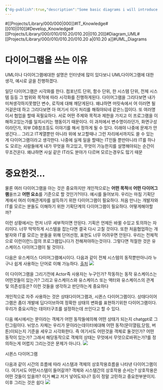 ```yaml
---
{"dg-publish":true,"description":"Some basic diagrams i will introduce. state machine diagram and seqeusence digram etc... it will become more and more after i learn diagrams","title":"UML다이어그램 쓰는 이유 및 고찰","permalink":"/projects/library/000/010/010-20/010-20-a/","dgPassFrontmatter":true,"noteIcon":"0","created":"2024-07-08T18:47:26.804+09:00","updated":"2024-11-12T14:49:11.927+09:00"}
---
```


#[[Projects/Library/000/000\|000]]#IT_Knowledge#[[010\|010]]#Develop_Knowledge#[[Projects/Library/000/010/010.20/010.20\|010.20]]#Diagram_UML#[[Projects/Library/000/010/010.20/010.20 a\|010.20 a]]#UML_Diagrams

# 다이어그램을 쓰는 이유
UML이나 다이어그램에대한 설명은 인터넷에 많이 있다보니 UML다이어그램에 대한 생각, 예시로 글을 진행하겠다.

일단 다이어그램은 시각화를 한다. 컴포넌트 단위, 함수 단위, 한 시스템 단위, 전체 시스템 등등 그 범위와 목적에 따라 시각화를 진행하게된다. 다이어그램을 그리다보면 내가 미쳐생각하지못했던 변수, 로직에 대해 깨닫게된다. 왜냐하면 머릿속에서 어 이러면 될거겉은데 하고 그리다보면 아 여기서 이거 처리를 해줘야되네 같은느낌이다.
또 여러명이서 협업을 할때 꼭필요하다. 서로 어떤 주제와 목적과 제한을 가지고 이 프로그램을 이해하고있는가를 일치시키는 행동이기 때문이다. 이 과저에서 변수명이라던가, 화면구성이라던가, 외부  DB참조등도 이야기를 해서 정하게 될 수 있다. 이래야 나중에 문제가 안 생긴다... 그리고 IT계열뿐만 아니라 위에 보고할때나 그런 자리에서까지도 쓸 수 있는 게 다이어그램이라고 생각한다. 나중에 실제 일을 할때는 IT인들 뿐만아니라 IT를 하나도 모르는 사람들에게 내가 무엇을 하고있고, 무엇이 가능한지를 설명해야되는 순간이 무조건온다. 왜냐하면 사실 같은 IT라도 분야가 다르며 모르는경우도 많기 때문

# 중요한것...
물론 여러 다이어그램을 아는 것은 중요하지만 개인적으로는 **어떤 목적**에 **어떤 다이어그램**을쓰고 **어떤 요소**를 기준으로 할 것인가?이다.
예시를 들어보자. 우리는 마침 기획단계에서 여러 이해관게자를 설득하기 위한 다이어그램이 필요하다. 처음 만나는 개발자와 IT를 모르는 분들도 이해하기 위한 기획단계의 다이어그램이 필요하다. 어떻게해야할까?

이런 상황에서는 먼저 너무 세부적이면 안된다. 기획은 언제든 바뀔 수있고 토의하는 자리이다. 너무 딱딱하게 시스템을 잡는다면 결국 다시 고칠 것이다. 또한 처음협업하는 개발자와 IT를 모르는 분들을 위해 단어선정, 표현도 너무 어려우면 안된다. 우리는 전체적으로 이런이런느낌의 프로그램입니다가 전해져야하는것이다.
그렇다면 적절한 것은 유스케이스 다이어그램이 될 것이다.

다음은 유스케이스 다이어그램예시이다.
다음과 같이 전체 시스템의 동작뿐만아니라 누구나 쉽게 사용하는 단어로 이해 가능하다.
[출처](https://velog.io/@seolang2/UML-%EB%B0%B0%EC%9B%8C%EB%B3%B4%EA%B8%B0-%EC%8B%9C%EB%A6%AC%EC%A6%88-3-%EC%9C%A0%EC%8A%A4%EC%BC%80%EC%9D%B4%EC%8A%A4-%EB%8B%A4%EC%9D%B4%EC%96%B4%EA%B7%B8%EB%9E%A8)
![](https://i.imgur.com/jq8rXch.png)



이 다이어그램을 그리기전에 Actor즉 사용자는 누구인가? 작동하는 동작 유스케이스는 어떤것들이 있는가? 그리고 유스케이스와 유스케이스 또는 액터와 유스케이스의 관계 및 의존성등은? 이런 것들을 생각하고 판단하는게 중요하다



개인적으로 자주 사용하는 것은 상태다이어그램과, 시퀸스 다이어그램이다.
상태다이어그램은 좀더 개발에 딥다이브하여 정확한 상태의 변화를 표현하기위한 다이어그램이다. 우리가 중요시하는 데이터구조를 설정하는데 쓰인다고 할 수 있다.

다음 예시에서는 문이라는 객체가 어떤 동작들에의해 어떤 상태가 되는지 chatgpt로 그린그림이다. 뉘앙스 자체는 우리가 문이라는데이터에대해 어떤 동작(문이열림,닫힘, 버튼)이되는지 기준을 세우고 시각화한다. 즉 여기서도 어떤것을 객체로 둘것인가? 어떤 동작이 있는가? 그래서 해당동작으로 객체의 상태는 무엇에서 무엇으로바뀌는가?를 정의하는게 어렵지 그리는것은 문제가 아니다.
![](https://i.imgur.com/u1H7D6i.jpeg)



시퀸스 다이어그램

다음과 같이 시간의 흐름에 따라 시스템과 객체의 상호작용흐름을 나타낸 다이어그램이다.
여기서도 어떤시스템이 들어갈까? 객체와 시스템간의 상호작용 순서는? 상호작용은 어떤 것들이 있을까? 이거 빼고 저거 넣어도되나? 등이 정말 고민하고 중요한부분이지. 이후 그리는 것은 쉽다
![](https://i.imgur.com/DZOLNxC.png)
